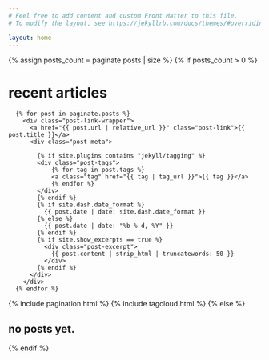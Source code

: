 ```yaml
---
# Feel free to add content and custom Front Matter to this file.
# To modify the layout, see https://jekyllrb.com/docs/themes/#overriding-theme-defaults

layout: home
---
```

<!--
site: {{ site.posts | inspect }}
<br>
paginate: {{ paginate.posts | inspect }}
<br>
paginator: {{ paginator.posts | inspect }}
<br>
-->
{% assign posts_count = paginate.posts | size %}
{% if posts_count > 0 %}
<h1>recent articles</h1>
  <div class="post-links">
    
      {% for post in paginate.posts %}
        <div class="post-link-wrapper">
          <a href="{{ post.url | relative_url }}" class="post-link">{{ post.title }}</a>
          <div class="post-meta">

            {% if site.plugins contains "jekyll/tagging" %}
            <div class="post-tags">
                {% for tag in post.tags %}
                <a class="tag" href="{{ tag | tag_url }}">{{ tag }}</a>
                {% endfor %}
            </div>
            {% endif %}
            {% if site.dash.date_format %}
              {{ post.date | date: site.dash.date_format }}
            {% else %}
              {{ post.date | date: "%b %-d, %Y" }}
            {% endif %}
            {% if site.show_excerpts == true %}
              <div class="post-excerpt">
                {{ post.content | strip_html | truncatewords: 50 }}
              </div>
            {% endif %}
          </div>
        </div>
      {% endfor %}
  </div>
  {% include pagination.html %}
  {% include tagcloud.html %}
{% else %}
<h2>no posts yet.</h2>
{% endif %}